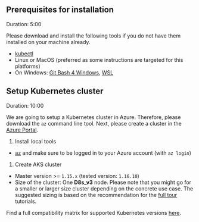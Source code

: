 ## Prerequisites for installation
Duration: 5:00

Please download and install the following tools if you do not have them installed on your machine already.

- [kubectl](https://kubernetes.io/docs/tasks/tools/install-kubectl/)
- Linux or MacOS (preferred as some instructions are targeted for this platforms)
- On Windows: [Git Bash 4 Windows](https://gitforwindows.org/), [WSL](https://docs.microsoft.com/en-us/windows/wsl/install-win10)

## Setup Kubernetes cluster
Duration: 10:00

We are going to setup a Kubernetes cluster in Azure. Therefore, please download the `az` command line tool. Next, please create a cluster in the [Azure Portal](https://portal.azure.com/).

1. Install local tools
  - [az](https://docs.microsoft.com/en-us/cli/azure/install-azure-cli) and make sure to be logged in to your Azure account (with `az login`)

1. Create AKS cluster
  - Master version >= `1.15.x` (tested version: `1.16.10`)
  - Size of the cluster: One **D8s_v3** node. Please note that you might go for a smaller or larger size cluster depending on the concrete use case. The suggested sizing is based on the recommendation for the [full tour](../../?cat=full-tour) tutorials.

Find a full compatibility matrix for supported Kubernetes versions [here](https://keptn.sh/docs/0.9.x/operate/k8s_support/).
